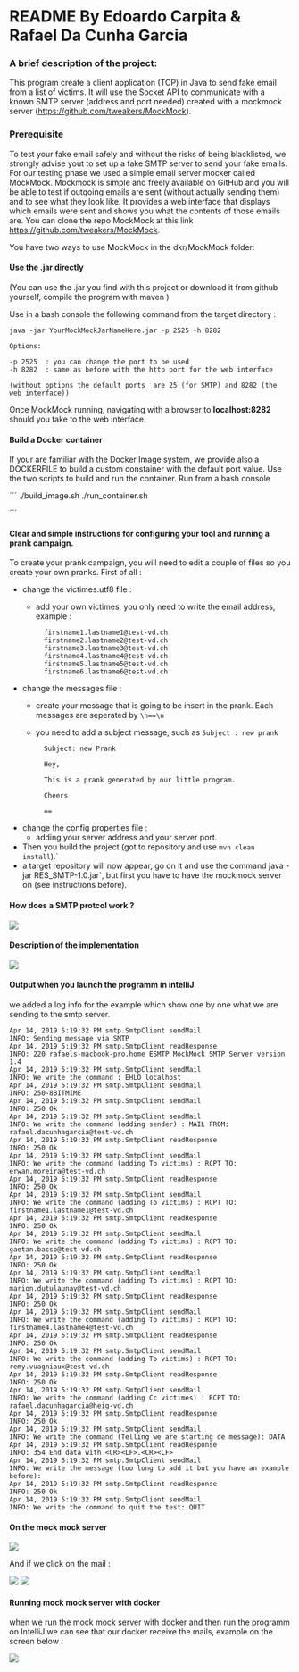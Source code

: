 # README By Edoardo Carpita & Rafael Da Cunha Garcia

### A brief description of the project:
This program create a client application (TCP) in Java to send fake email from a list of victims. It will use the Socket API to communicate with a known SMTP server (address and port needed) created with a mockmock server (https://github.com/tweakers/MockMock).

### Prerequisite
To test your fake email safely and without the risks of being blacklisted, we strongly advise yout to set up a fake SMTP server to send your fake emails. For our testing phase we used a simple email server mocker called MockMock. Mockmock is simple and freely available on GitHub and you will be able to test if outgoing emails are sent (without actually sending them) and to see what they look like. It provides a web interface that displays which emails were sent and shows you what the contents of those emails are. You can clone the repo MockMock at this link https://github.com/tweakers/MockMock.

You have two ways to use MockMock in the dkr/MockMock folder:

#### Use the .jar directly

(You can use the .jar you find with this project or download it from github yourself, compile the program with maven )

Use in a bash console the following command from the target directory :

```
java -jar YourMockMockJarNameHere.jar -p 2525 -h 8282

Options:

-p 2525  : you can change the port to be used
-h 8282  : same as before with the http port for the web interface

(without options the default ports  are 25 (for SMTP) and 8282 (the web interface))
```

Once MockMock running, navigating with a browser to **localhost:8282** should you take to the web interface.

#### Build a Docker container

If your are familiar with the Docker Image system, we provide also a DOCKERFILE to build a custom constainer with the default port value. Use the two scripts to build and run the container. Run from a bash console

´´´
./build_image.sh
./run_container.sh

´´´

#### Clear and simple instructions for configuring your tool and running a prank campaign. 


To create your prank campaign, you will need to edit a couple of files so you create your own pranks. First of all :

- change the victimes.utf8 file :
    - add your own victimes, you only need to write the email address, example :
    
            firstname1.lastname1@test-vd.ch
            firstname2.lastname2@test-vd.ch
            firstname3.lastname3@test-vd.ch
            firstname4.lastname4@test-vd.ch
            firstname5.lastname5@test-vd.ch
            firstname6.lastname6@test-vd.ch

- change the messages file :
    - create your message that is going to be insert in the prank. Each messages are seperated by ``\n==\n``
    - you need to add a subject message, such as ``Subject : new prank`` 

            Subject: new Prank
            
            Hey,
            
            This is a prank generated by our little program.
            
            Cheers
            
            ==

- change the config properties file :
    - adding your server address and your server port.
- Then you build the project (got to repository and use `mvn clean install`).`
- a target repository will now appear, go on it and use the command java -jar RES_SMTP-1.0.jar`, but first you have to have the mockmock server on (see instructions before).

#### How does a SMTP protcol work ?

 ![](images/smtpexample.png)

#### Description of the implementation

 ![](images/diagram.jpg)

#### Output when you launch the programm in intelliJ

we added a log info for the example which show one by one what we are sending to the smtp server.

    Apr 14, 2019 5:19:32 PM smtp.SmtpClient sendMail
    INFO: Sending message via SMTP
    Apr 14, 2019 5:19:32 PM smtp.SmtpClient readResponse
    INFO: 220 rafaels-macbook-pro.home ESMTP MockMock SMTP Server version 1.4
    Apr 14, 2019 5:19:32 PM smtp.SmtpClient sendMail
    INFO: We write the command : EHLO localhost
    Apr 14, 2019 5:19:32 PM smtp.SmtpClient sendMail
    INFO: 250-8BITMIME
    Apr 14, 2019 5:19:32 PM smtp.SmtpClient sendMail
    INFO: 250 Ok
    Apr 14, 2019 5:19:32 PM smtp.SmtpClient sendMail
    INFO: We write the command (adding sender) : MAIL FROM: rafael.dacunhagarcia@test-vd.ch
    Apr 14, 2019 5:19:32 PM smtp.SmtpClient readResponse
    INFO: 250 Ok
    Apr 14, 2019 5:19:32 PM smtp.SmtpClient sendMail
    INFO: We write the command (adding To victims) : RCPT TO: erwan.moreira@test-vd.ch
    Apr 14, 2019 5:19:32 PM smtp.SmtpClient readResponse
    INFO: 250 Ok
    Apr 14, 2019 5:19:32 PM smtp.SmtpClient sendMail
    INFO: We write the command (adding To victims) : RCPT TO: firstname1.lastname1@test-vd.ch
    Apr 14, 2019 5:19:32 PM smtp.SmtpClient readResponse
    INFO: 250 Ok
    Apr 14, 2019 5:19:32 PM smtp.SmtpClient sendMail
    INFO: We write the command (adding To victims) : RCPT TO: gaetan.bacso@test-vd.ch
    Apr 14, 2019 5:19:32 PM smtp.SmtpClient readResponse
    INFO: 250 Ok
    Apr 14, 2019 5:19:32 PM smtp.SmtpClient sendMail
    INFO: We write the command (adding To victims) : RCPT TO: marion.dutulaunay@test-vd.ch
    Apr 14, 2019 5:19:32 PM smtp.SmtpClient readResponse
    INFO: 250 Ok
    Apr 14, 2019 5:19:32 PM smtp.SmtpClient sendMail
    INFO: We write the command (adding To victims) : RCPT TO: firstname4.lastname4@test-vd.ch
    Apr 14, 2019 5:19:32 PM smtp.SmtpClient readResponse
    INFO: 250 Ok
    Apr 14, 2019 5:19:32 PM smtp.SmtpClient sendMail
    INFO: We write the command (adding To victims) : RCPT TO: remy.vuagniaux@test-vd.ch
    Apr 14, 2019 5:19:32 PM smtp.SmtpClient readResponse
    INFO: 250 Ok
    Apr 14, 2019 5:19:32 PM smtp.SmtpClient sendMail
    INFO: We write the command (adding Cc victimes) : RCPT TO: rafael.dacunhagarcia@heig-vd.ch
    Apr 14, 2019 5:19:32 PM smtp.SmtpClient readResponse
    INFO: 250 Ok
    Apr 14, 2019 5:19:32 PM smtp.SmtpClient sendMail
    INFO: We write the command (Telling we are starting de message): DATA
    Apr 14, 2019 5:19:32 PM smtp.SmtpClient readResponse
    INFO: 354 End data with <CR><LF>.<CR><LF>
    Apr 14, 2019 5:19:32 PM smtp.SmtpClient sendMail
    INFO: We write the message (too long to add it but you have an example before): 
    Apr 14, 2019 5:19:32 PM smtp.SmtpClient readResponse
    INFO: 250 Ok
    Apr 14, 2019 5:19:32 PM smtp.SmtpClient sendMail
    INFO: We write the command to quit the test: QUIT

#### On the mock mock server

![](images/mockoutput.png)

And if we click on the mail : 

![](images/output1.png)
![](images/rawoutput.png)

#### Running mock mock server with docker

when we run the mock mock server with docker and then run the programm on IntelliJ we can see that our docker receive the mails, example on the screen below : 

![](images/dockerrun.png)

